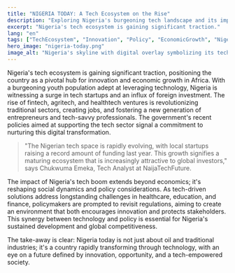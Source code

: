 ```yaml
---
title: "NIGERIA TODAY: A Tech Ecosystem on the Rise"
description: "Exploring Nigeria's burgeoning tech landscape and its impact on policy and society."
excerpt: "Nigeria's tech ecosystem is gaining significant traction."
lang: "en"
tags: ["TechEcosystem", "Innovation", "Policy", "EconomicGrowth", "Nigeria"]
hero_image: "nigeria-today.png"
image_alt: "Nigeria's skyline with digital overlay symbolizing its tech growth"
---
```


Nigeria's tech ecosystem is gaining significant traction, positioning the country as a pivotal hub for innovation and economic growth in Africa. With a burgeoning youth population adept at leveraging technology, Nigeria is witnessing a surge in tech startups and an influx of foreign investment. The rise of fintech, agritech, and healthtech ventures is revolutionizing traditional sectors, creating jobs, and fostering a new generation of entrepreneurs and tech-savvy professionals. The government's recent policies aimed at supporting the tech sector signal a commitment to nurturing this digital transformation.

> "The Nigerian tech space is rapidly evolving, with local startups raising a record amount of funding last year. This growth signifies a maturing ecosystem that is increasingly attractive to global investors," says Chukwuma Emeka, Tech Analyst at NaijaTechFuture.

The impact of Nigeria's tech boom extends beyond economics; it's reshaping social dynamics and policy considerations. As tech-driven solutions address longstanding challenges in healthcare, education, and finance, policymakers are prompted to revisit regulations, aiming to create an environment that both encourages innovation and protects stakeholders. This synergy between technology and policy is essential for Nigeria's sustained development and global competitiveness.

The take-away is clear: Nigeria today is not just about oil and traditional industries; it's a country rapidly transforming through technology, with an eye on a future defined by innovation, opportunity, and a tech-empowered society.